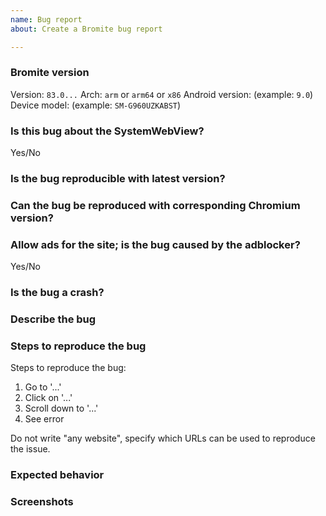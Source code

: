 ```yaml
---
name: Bug report
about: Create a Bromite bug report

---
```


<!-- Welcome! Thanks for taking time to submit a bug report.
Have you read the README? https://github.com/bromite/bromite/blob/master/README.md
Have you searched the issue tracker? https://github.com/bromite/bromite/issues
Are you sure this is not a Chromium bug? You have to test with Chromium before submitting a bug.
Are you using the latest version of Bromite?

If instead of a bug report you want to ask a question then please use the GitHub Discussions: https://github.com/bromite/bromite/discussions
-->

### Bromite version

Version: `83.0...`
Arch: `arm` or `arm64` or `x86`
Android version: (example: `9.0`)
Device model: (example: `SM-G960UZKABST`)

### Is this bug about the SystemWebView?
Yes/No

<!-- No support for SystemWebView installations is provided. -->

### Is the bug reproducible with latest version?

<!-- Do not report bugs which are not reproducible with latest version. -->

### Can the bug be reproduced with corresponding Chromium version?

<!--
Please pick the same version of Chromium as Bromite from here: https://github.com/bromite/chromium/releases
If the bug is reproducible then it might be a configuration issue or an upstream bug. Upstream bugs can be reported on the [Chromium issue tracker](https://bugs.chromium.org/p/chromium/issues/list) and do not forget to read [Chromium project bug reporting guidelines](https://www.chromium.org/for-testers/bug-reporting-guidelines) first.
-->

### Allow ads for the site; is the bug caused by the adblocker?
Yes/No

### Is the bug a crash?

<!--
If yes then individuate and post the logcat dump (remove privacy sensitive information, if any), otherwise remove this section.
-->

### Describe the bug

<!-- Write here a clear and concise description of the bug. -->

### Steps to reproduce the bug

Steps to reproduce the bug:
1. Go to '...'
2. Click on '...'
3. Scroll down to '...'
4. See error

Do not write "any website", specify which URLs can be used to reproduce the issue.

### Expected behavior

<!-- A clear and concise description of what you expected to happen. -->

### Screenshots

<!-- If applicable, add screenshots to help explain your problem. Otherwise remove this section. -->
